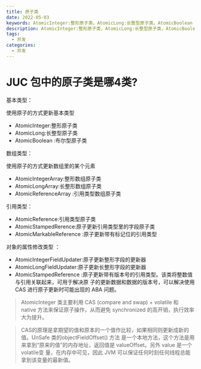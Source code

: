 ```yaml
---
title: 原子类
date: 2022-05-03
keywords: AtomicInteger:整形原子类，AtomicLong:长整型原子类，AtomicBoolean :布尔型原子类
description: AtomicInteger:整形原子类，AtomicLong:长整型原子类，AtomicBoolean :布尔型原子类
tags:
  - 并发
categories:
  - 并发
---
```


# JUC 包中的原子类是哪4类?

基本类型：

使用原子的方式更新基本类型
- AtomicInteger:整形原子类 
- AtomicLong:长整型原子类
- AtomicBoolean :布尔型原子类

数组类型：

使用原子的方式更新数组里的某个元素

- AtomicIntegerArray:整形数组原子类 
- AtomicLongArray:长整形数组原子类
- AtomicReferenceArray :引用类型数组原子类

引用类型：

- AtomicReference:引用类型原子类 
- AtomicStampedRerence:原子更新引用类型里的字段原子类
- AtomicMarkableReference :原子更新带有标记位的引用类型

对象的属性修改类型 ：

- AtomicIntegerFieldUpdater:原子更新整形字段的更新器
- AtomicLongFieldUpdater:原子更新长整形字段的更新器
- AtomicStampedReference :原子更新带有版本号的引用类型。该类将整数值与引用关联起来，可用于解决原 子的更新数据和数据的版本号，可以解决使用 CAS 进行原子更新时可能出现的 ABA 问题。

> AtomicInteger 类主要利用 CAS (compare and swap) + volatile 和 native 方法来保证原子操作，从而避免 synchronized 的高开销，执行效率大为提升。

> CAS的原理是拿期望的值和原本的一个值作比较，如果相同则更新成新的值。UnSafe 类的objectFieldOffset() 方法 是一个本地方法，这个方法是用来拿到“原来的值”的内存地址，返回值是 valueOffset。另外 value 是一个volatile变 量，在内存中可见，因此 JVM 可以保证任何时刻任何线程总能拿到该变量的最新值。

